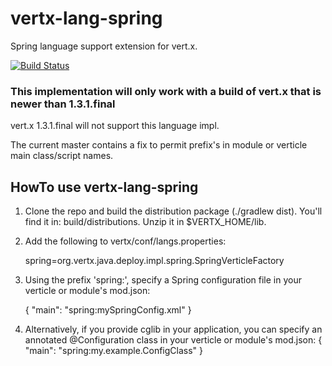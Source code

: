 # vertx-lang-spring

Spring language support extension for vert.x.

[![Build Status](https://travis-ci.org/vert-x/vertx-junit-annotations.png?branch=master)](https://travis-ci.org/swilliams-vmw/vertx-lang-spring)


### This implementation will only work with a build of vert.x that is newer than 1.3.1.final

vert.x 1.3.1.final will not support this language impl.

The current master contains a fix to permit prefix's in module or verticle main class/script names.


## HowTo use vertx-lang-spring


1. Clone the repo and build the distribution package (./gradlew dist).  You'll find it in: build/distributions. Unzip it in $VERTX_HOME/lib.

2. Add the following to vertx/conf/langs.properties:

    spring=org.vertx.java.deploy.impl.spring.SpringVerticleFactory

3. Using the prefix 'spring:', specify a Spring configuration file in your verticle or module's mod.json:

    {
      "main": "spring:mySpringConfig.xml"
    }

4. Alternatively, if you provide cglib in your application, you can specify an annotated @Configuration class in your verticle or module's mod.json:
    {
      "main": "spring:my.example.ConfigClass"
    }


